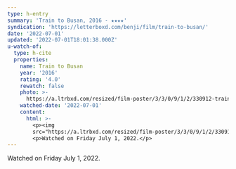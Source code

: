 ```yaml
---
type: h-entry
summary: 'Train to Busan, 2016 - ★★★★'
syndication: 'https://letterboxd.com/benji/film/train-to-busan/'
date: '2022-07-01'
updated: '2022-07-01T18:01:38.000Z'
u-watch-of:
  type: h-cite
  properties:
    name: Train to Busan
    year: '2016'
    rating: '4.0'
    rewatch: false
    photo: >-
      https://a.ltrbxd.com/resized/film-poster/3/3/0/9/1/2/330912-train-to-busan-0-600-0-900-crop.jpg?v=5b11212e8e
    watched-date: '2022-07-01'
    content:
      html: >-
        <p><img
        src="https://a.ltrbxd.com/resized/film-poster/3/3/0/9/1/2/330912-train-to-busan-0-600-0-900-crop.jpg?v=5b11212e8e"/></p>
        <p>Watched on Friday July 1, 2022.</p>
---
```

Watched on Friday July 1, 2022.
